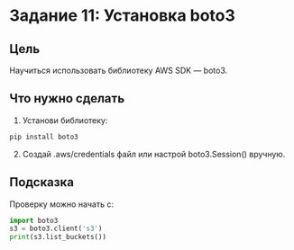 # Задание 11: Установка boto3

## Цель
Научиться использовать библиотеку AWS SDK — boto3.

## Что нужно сделать

1. Установи библиотеку:

```bash
pip install boto3
```

2. Создай .aws/credentials файл или настрой boto3.Session() вручную.

## Подсказка

Проверку можно начать с:

```python
import boto3
s3 = boto3.client('s3')
print(s3.list_buckets())
```

